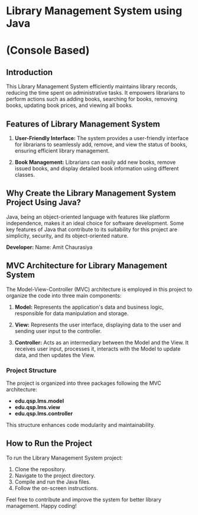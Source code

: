 # Library Management System using Java 
# (Console Based)

## Introduction
This Library Management System efficiently maintains library records, reducing the time spent on administrative tasks. It empowers librarians to perform actions such as adding books, searching for books, removing books, updating book prices, and viewing all books.

## Features of Library Management System
1. **User-Friendly Interface:** The system provides a user-friendly interface for librarians to seamlessly add, remove, and view the status of books, ensuring efficient library management.
  
2. **Book Management:** Librarians can easily add new books, remove issued books, and display detailed book information using different classes.

## Why Create the Library Management System Project Using Java?
Java, being an object-oriented language with features like platform independence, makes it an ideal choice for software development. Some key features of Java that contribute to its suitability for this project are simplicity, security, and its object-oriented nature.

**Developer:**
Name: Amit Chaurasiya

## MVC Architecture for Library Management System
The Model-View-Controller (MVC) architecture is employed in this project to organize the code into three main components:

1. **Model:** Represents the application's data and business logic, responsible for data manipulation and storage.
   
2. **View:** Represents the user interface, displaying data to the user and sending user input to the controller.
   
3. **Controller:** Acts as an intermediary between the Model and the View. It receives user input, processes it, interacts with the Model to update data, and then updates the View.

### Project Structure
The project is organized into three packages following the MVC architecture:
- **edu.qsp.lms.model**
- **edu.qsp.lms.view**
- **edu.qsp.lms.controller**

This structure enhances code modularity and maintainability.

## How to Run the Project
To run the Library Management System project:
1. Clone the repository.
2. Navigate to the project directory.
3. Compile and run the Java files.
4. Follow the on-screen instructions.

Feel free to contribute and improve the system for better library management. Happy coding!
